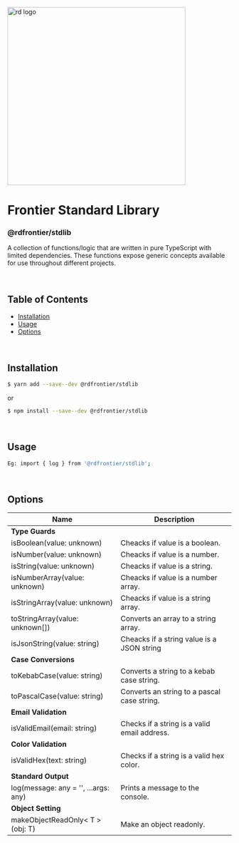 
<div align="left">
  <br/>
  <a href="https://www.realdecoy.com/jamaica/" title="REALDECOY">
    <img width=400px src="https://www.realdecoy.com/wp-content/uploads/2019/02/Realdecoy-logo-transparent.png" alt="rd logo">
  </a>
  <br/>
</div>

# Frontier Standard Library

### @rdfrontier/stdlib
A collection of functions/logic that are written in pure TypeScript with limited dependencies. These functions expose generic concepts available for use throughout different projects. 

&nbsp;
&nbsp;
&nbsp;
<!-- custom-toc -->
## Table of Contents

* [Installation](#install)
* [Usage](#usage)
* [Options](#options)
<!-- custom-tocstop -->

&nbsp;
&nbsp;
&nbsp;
&nbsp;

## Installation

```sh
$ yarn add --save--dev @rdfrontier/stdlib
```
or 

```sh
$ npm install --save--dev @rdfrontier/stdlib
```
&nbsp;
&nbsp;

## Usage

```sh
Eg: import { log } from '@rdfrontier/stdlib';
```


&nbsp;
&nbsp; 

## Options

| Name | Description  | 
| --- | ------------- | 
| **Type Guards**                       |                                              |
| isBoolean(value: unknown)            | Cheacks if value is a boolean.               |
| isNumber(value: unknown)             | Cheacks if value is a number.                |
| isString(value: unknown)             | Cheacks if value is a string.                |
| isNumberArray(value: unknown)        | Cheacks if value is a number array.          |
| isStringArray(value: unknown)        | Cheacks if value is a string array.          |
| toStringArray(value: unknown[])      | Converts an array to a string array.         |
| isJsonString(value: string)          | Cheacks if a string value is a JSON string   |
| **__Case Conversions__**                  |                                              |
| toKebabCase(value: string)           | Converts a string to a kebab case string.    |
| toPascalCase(value: string)          | Converts an string to a pascal case string.  |
| **Email Validation**                  |                                              |
| isValidEmail(email: string)          | Checks if a string is a valid email address. |
| **Color Validation**                  |                                              |
| isValidHex(text: string)             | Checks if a string is a valid hex color.     |
| **Standard Output**                   |                                              |
| log(message: any = '', ...args: any) | Prints a message to the console.             |
| **Object Setting**                    |                                              |
| makeObjectReadOnly< T >(obj: T)      | Make an object readonly.                     |

&nbsp;
&nbsp;
